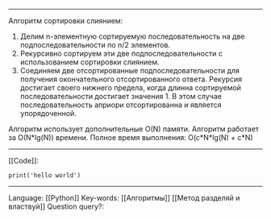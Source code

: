 ___
Алгоритм сортировки слиянием:
1. Делим n-элементную сортируемую последовательность на две подпоследовательности по n/2 элементов.
2. Рекурсивно сортируем эти две подпоследовательности с использованием сортировки слиянием.
3. Соединяем две отсортированные подпоследовательности для получения окончательного отсортированного ответа. 
Рекурсия достигает своего нижнего предела, когда длинна сортируемой последовательности достигает значения 1. В этом случае последовательность априори отсортированна и является упорядоченной. 

Алгоритм использует дополнительные O(N) памяти. 
Алгоритм работает за O(N\*lg(N)) времени. 
Полное время выполнения: O(c\*N\*lg(N) + c\*N)
___
[[Code]]:
```
print('hello world')
```
___
Language: [[Python]]
Key-words:  [[Алгоритмы]] [[Метод разделяй и властвуй]]
Question query?: 